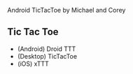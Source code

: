 Android TicTacToe by Michael and Corey

## Tic Tac Toe ##
  * (Android) Droid TTT
  * (Desktop) TicTacToe
  * (iOS) xTTT